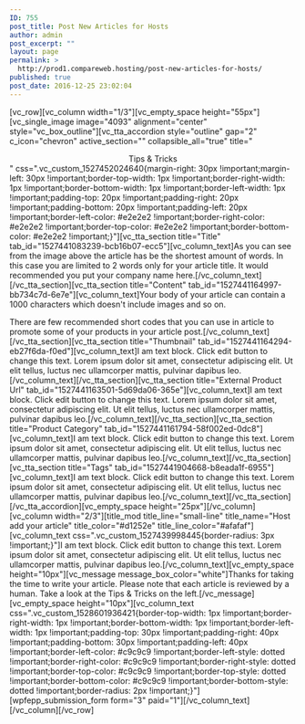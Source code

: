 ```yaml
---
ID: 755
post_title: Post New Articles for Hosts
author: admin
post_excerpt: ""
layout: page
permalink: >
  http://prod1.compareweb.hosting/post-new-articles-for-hosts/
published: true
post_date: 2016-12-25 23:02:04
---
```

[vc_row][vc_column width="1/3"][vc_empty_space height="55px"][vc_single_image image="4093" alignment="center" style="vc_box_outline"][vc_tta_accordion style="outline" gap="2" c_icon="chevron" active_section="" collapsible_all="true" title="

<center>Tips &amp; Tricks</center>" css=".vc_custom_1527452024640{margin-right: 30px !important;margin-left: 30px !important;border-top-width: 1px !important;border-right-width: 1px !important;border-bottom-width: 1px !important;border-left-width: 1px !important;padding-top: 20px !important;padding-right: 20px !important;padding-bottom: 20px !important;padding-left: 20px !important;border-left-color: #e2e2e2 !important;border-right-color: #e2e2e2 !important;border-top-color: #e2e2e2 !important;border-bottom-color: #e2e2e2 !important;}"][vc_tta_section title="Title" tab_id="1527441083239-bcb16b07-ecc5"][vc_column_text]As you can see from the image above the article has be the shortest amount of words. In this case you are limited to 2 words only for your article title. It would recommended you put your company name here.[/vc_column_text][/vc_tta_section][vc_tta_section title="Content" tab_id="1527441164997-bb734c7d-6e7e"][vc_column_text]Your body of your article can contain a 1000 characters which doesn't include images and so on.

There are few recommended short codes that you can use in article to promote some of your products in your article post.[/vc_column_text][/vc_tta_section][vc_tta_section title="Thumbnail" tab_id="1527441164294-eb27f6da-f0ed"][vc_column_text]I am text block. Click edit button to change this text. Lorem ipsum dolor sit amet, consectetur adipiscing elit. Ut elit tellus, luctus nec ullamcorper mattis, pulvinar dapibus leo.[/vc_column_text][/vc_tta_section][vc_tta_section title="External Product Url" tab_id="1527441163501-5d69da06-365e"][vc_column_text]I am text block. Click edit button to change this text. Lorem ipsum dolor sit amet, consectetur adipiscing elit. Ut elit tellus, luctus nec ullamcorper mattis, pulvinar dapibus leo.[/vc_column_text][/vc_tta_section][vc_tta_section title="Product Category" tab_id="1527441161794-58f002ed-0dc8"][vc_column_text]I am text block. Click edit button to change this text. Lorem ipsum dolor sit amet, consectetur adipiscing elit. Ut elit tellus, luctus nec ullamcorper mattis, pulvinar dapibus leo.[/vc_column_text][/vc_tta_section][vc_tta_section title="Tags" tab_id="1527441904668-b8eada1f-6955"][vc_column_text]I am text block. Click edit button to change this text. Lorem ipsum dolor sit amet, consectetur adipiscing elit. Ut elit tellus, luctus nec ullamcorper mattis, pulvinar dapibus leo.[/vc_column_text][/vc_tta_section][/vc_tta_accordion][vc_empty_space height="25px"][/vc_column][vc_column width="2/3"][title_mod title_line="small-line" title_name="Host add your article" title_color="#d1252e" title_line_color="#afafaf"][vc_column_text css=".vc_custom_1527439998445{border-radius: 3px !important;}"]I am text block. Click edit button to change this text. Lorem ipsum dolor sit amet, consectetur adipiscing elit. Ut elit tellus, luctus nec ullamcorper mattis, pulvinar dapibus leo.[/vc_column_text][vc_empty_space height="10px"][vc_message message_box_color="white"]Thanks for taking the time to write your article. Please note that each article is reviewed by a human. Take a look at the Tips &amp; Tricks on the left.[/vc_message][vc_empty_space height="10px"][vc_column_text css=".vc_custom_1528601936421{border-top-width: 1px !important;border-right-width: 1px !important;border-bottom-width: 1px !important;border-left-width: 1px !important;padding-top: 30px !important;padding-right: 40px !important;padding-bottom: 30px !important;padding-left: 40px !important;border-left-color: #c9c9c9 !important;border-left-style: dotted !important;border-right-color: #c9c9c9 !important;border-right-style: dotted !important;border-top-color: #c9c9c9 !important;border-top-style: dotted !important;border-bottom-color: #c9c9c9 !important;border-bottom-style: dotted !important;border-radius: 2px !important;}"][wpfepp_submission_form form="3" paid="1"][/vc_column_text][/vc_column][/vc_row]